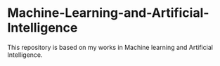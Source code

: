 # Machine-Learning-and-Artificial-Intelligence
This repository is based on my works in Machine learning and Artificial Intelligence.
